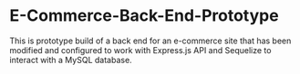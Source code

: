 # E-Commerce-Back-End-Prototype
This is prototype build of a back end for an e-commerce site that has been modified and configured to work with Express.js API and Sequelize to interact with a MySQL database.
